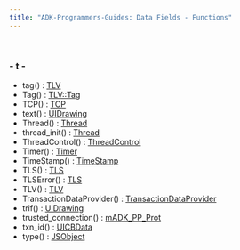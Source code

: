 ```yaml
---
title: "ADK-Programmers-Guides: Data Fields - Functions"
---
```


 

### - t -

- tag() : <a href="classvfisdi_1_1_t_l_v.md#a3eae1500a6c7de2686a8aa681ffda0f9">TLV</a>
- Tag() : <a href="classvfisdi_1_1_t_l_v_1_1_tag.md#a1c88eaf44372c7690463bb6faf2e31fa">TLV::Tag</a>
- TCP() : <a href="classvfiipc_1_1_t_c_p.md#a5186565bb474c25238f9b3257dffaff1">TCP</a>
- text() : <a href="classvfigui_1_1_u_i_drawing.md#a56ec3ca6412b3ef3f1d9d6b7314170eb">UIDrawing</a>
- Thread() : <a href="class_thread.md#a7542b81caf3dbfcbd2b2f217fd10c240">Thread</a>
- thread_init() : <a href="class_thread.md#ac26e4e8cc7332a6f287765dff593312b">Thread</a>
- ThreadControl() : <a href="class_thread_control.md#a57eb72b8afea8a2ce2dc208d1caae309">ThreadControl</a>
- Timer() : <a href="classsdi_1_1_timer.md#a6a8bc5014802d569f6d01c4f36121a81">Timer</a>
- TimeStamp() : <a href="classsdi_1_1_time_stamp.md#a1e6ced60d3f8ed8145b1174670041b91">TimeStamp</a>
- TLS() : <a href="classvfiipc_1_1_t_l_s.md#a1478e215d0f5a58180ae98703e9f2377">TLS</a>
- TLSError() : <a href="classvfiipc_1_1_t_l_s.md#a5e0030ca1fbfa22c41a7d88e2ecde6f6">TLS</a>
- TLV() : <a href="classvfisdi_1_1_t_l_v.md#a8a8f3aeb5d4c632ca8016ce176a21747">TLV</a>
- TransactionDataProvider() : <a href="classvficpl_1_1_transaction_data_provider.md#a1b43fbf8ee9b107ff7ba0f33c00f5a56">TransactionDataProvider</a>
- trif() : <a href="classvfigui_1_1_u_i_drawing.md#a9c6193492a2208ebbe4f4646c82232a8">UIDrawing</a>
- trusted_connection() : <a href="classm_a_d_k___p_p___prot.md#afd80db538f844114879d9a5868f63aca">mADK_PP_Prot</a>
- txn_id() : <a href="classvfigui_1_1_u_i_c_b_data.md#a820f61afc320f6958775da93351db7f7">UICBData</a>
- type() : <a href="classvfiipc_1_1_j_s_object.md#afb0876c9b353dd9ff698f21b95d94f90">JSObject</a>
